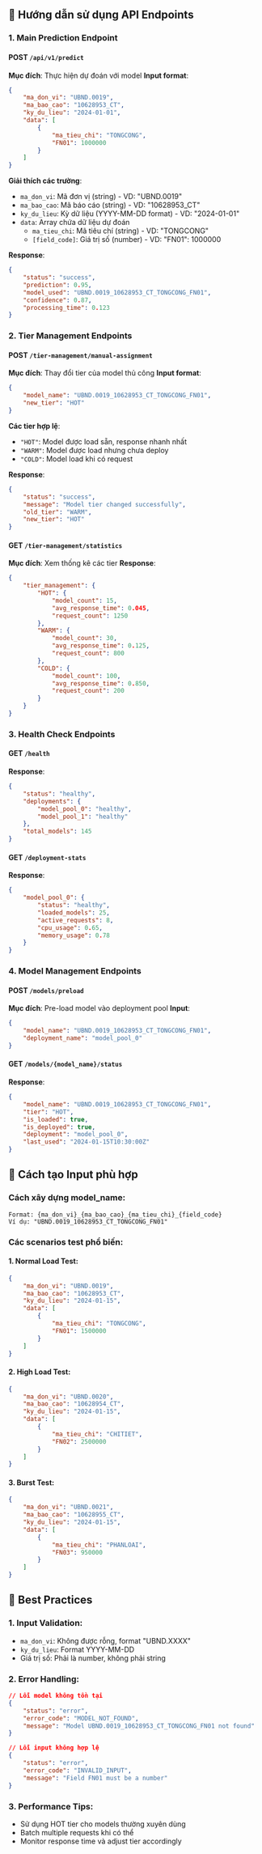 ## **🚀 Hướng dẫn sử dụng API Endpoints**
### **1. Main Prediction Endpoint**
#### **POST `/api/v1/predict`**
**Mục đích**: Thực hiện dự đoán với model
**Input format**:
``` json
{
    "ma_don_vi": "UBND.0019",
    "ma_bao_cao": "10628953_CT", 
    "ky_du_lieu": "2024-01-01",
    "data": [
        {
            "ma_tieu_chi": "TONGCONG",
            "FN01": 1000000
        }
    ]
}
```
**Giải thích các trường**:
- `ma_don_vi`: Mã đơn vị (string) - VD: "UBND.0019"
- `ma_bao_cao`: Mã báo cáo (string) - VD: "10628953_CT"
- `ky_du_lieu`: Kỳ dữ liệu (YYYY-MM-DD format) - VD: "2024-01-01"
- `data`: Array chứa dữ liệu dự đoán
    - `ma_tieu_chi`: Mã tiêu chí (string) - VD: "TONGCONG"
    - `[field_code]`: Giá trị số (number) - VD: "FN01": 1000000

**Response**:
``` json
{
    "status": "success",
    "prediction": 0.95,
    "model_used": "UBND.0019_10628953_CT_TONGCONG_FN01",
    "confidence": 0.87,
    "processing_time": 0.123
}
```
### **2. Tier Management Endpoints**
#### **POST `/tier-management/manual-assignment`**
**Mục đích**: Thay đổi tier của model thủ công
**Input format**:
``` json
{
    "model_name": "UBND.0019_10628953_CT_TONGCONG_FN01",
    "new_tier": "HOT"
}
```
**Các tier hợp lệ**:
- `"HOT"`: Model được load sẵn, response nhanh nhất
- `"WARM"`: Model được load nhưng chưa deploy
- `"COLD"`: Model load khi có request

**Response**:
``` json
{
    "status": "success",
    "message": "Model tier changed successfully",
    "old_tier": "WARM",
    "new_tier": "HOT"
}
```
#### **GET `/tier-management/statistics`**
**Mục đích**: Xem thống kê các tier
**Response**:
``` json
{
    "tier_management": {
        "HOT": {
            "model_count": 15,
            "avg_response_time": 0.045,
            "request_count": 1250
        },
        "WARM": {
            "model_count": 30,
            "avg_response_time": 0.125,
            "request_count": 800
        },
        "COLD": {
            "model_count": 100,
            "avg_response_time": 0.850,
            "request_count": 200
        }
    }
}
```
### **3. Health Check Endpoints**
#### **GET `/health`**
**Response**:
``` json
{
    "status": "healthy",
    "deployments": {
        "model_pool_0": "healthy",
        "model_pool_1": "healthy"
    },
    "total_models": 145
}
```
#### **GET `/deployment-stats`**
**Response**:
``` json
{
    "model_pool_0": {
        "status": "healthy",
        "loaded_models": 25,
        "active_requests": 8,
        "cpu_usage": 0.65,
        "memory_usage": 0.78
    }
}
```
### **4. Model Management Endpoints**
#### **POST `/models/preload`**
**Mục đích**: Pre-load model vào deployment pool
**Input**:
``` json
{
    "model_name": "UBND.0019_10628953_CT_TONGCONG_FN01",
    "deployment_name": "model_pool_0"
}
```
#### **GET `/models/{model_name}/status`**
**Response**:
``` json
{
    "model_name": "UBND.0019_10628953_CT_TONGCONG_FN01",
    "tier": "HOT",
    "is_loaded": true,
    "is_deployed": true,
    "deployment": "model_pool_0",
    "last_used": "2024-01-15T10:30:00Z"
}
```
## **📝 Cách tạo Input phù hợp**
### **Cách xây dựng model_name**:
``` 
Format: {ma_don_vi}_{ma_bao_cao}_{ma_tieu_chi}_{field_code}
Ví dụ: "UBND.0019_10628953_CT_TONGCONG_FN01"
```
### **Các scenarios test phổ biến**:
#### **1. Normal Load Test**:
``` json
{
    "ma_don_vi": "UBND.0019",
    "ma_bao_cao": "10628953_CT",
    "ky_du_lieu": "2024-01-15",
    "data": [
        {
            "ma_tieu_chi": "TONGCONG",
            "FN01": 1500000
        }
    ]
}
```
#### **2. High Load Test**:
``` json
{
    "ma_don_vi": "UBND.0020",
    "ma_bao_cao": "10628954_CT", 
    "ky_du_lieu": "2024-01-15",
    "data": [
        {
            "ma_tieu_chi": "CHITIET",
            "FN02": 2500000
        }
    ]
}
```
#### **3. Burst Test**:
``` json
{
    "ma_don_vi": "UBND.0021",
    "ma_bao_cao": "10628955_CT",
    "ky_du_lieu": "2024-01-15", 
    "data": [
        {
            "ma_tieu_chi": "PHANLOAI",
            "FN03": 950000
        }
    ]
}
```
## **🔧 Best Practices**
### **1. Input Validation**:
- `ma_don_vi`: Không được rỗng, format "UBND.XXXX"
- `ky_du_lieu`: Format YYYY-MM-DD
- Giá trị số: Phải là number, không phải string

### **2. Error Handling**:
``` json
// Lỗi model không tồn tại
{
    "status": "error",
    "error_code": "MODEL_NOT_FOUND",
    "message": "Model UBND.0019_10628953_CT_TONGCONG_FN01 not found"
}

// Lỗi input không hợp lệ  
{
    "status": "error",
    "error_code": "INVALID_INPUT",
    "message": "Field FN01 must be a number"
}
```
### **3. Performance Tips**:
- Sử dụng HOT tier cho models thường xuyên dùng
- Batch multiple requests khi có thể
- Monitor response time và adjust tier accordingly
